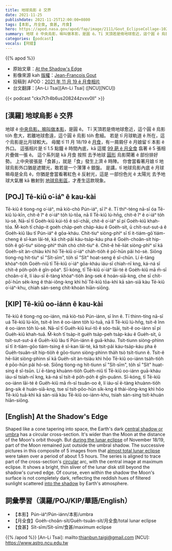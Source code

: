 ```yaml
---
title: 地球烏影 ê 交界
date: 2021-11-25
publishdate: 2021-11-25T12:00:00+0800
tags: [本影, 月全食, 食甚, 月食]
hero: https://apod.nasa.gov/apod/fap/image/2111/Gout_EclipseCollage-1024.jpg
summary: 地球 ê 中央烏影，嘛叫做本影，是圓 ê。Tī 天頂若是倚地球愈近，這个圓 ê 烏影 to̍h 愈大，若離地球愈遠，這个圓 ê 烏影 to̍h 愈細。
categories: [podcast]
vocals: [阿錕]
---
```


{{% apod %}}

- 原始文章：[At the Shadow's Edge](https://apod.nasa.gov/apod/ap211125.html)
- 影像來源 kah [版權][copyright]：[Jean-Francois Gout](https://www.jfgout.com/About)
- 投稿到 APOD：[2021 年 11 月 19 ê 月食相片](https://www.facebook.com/media/set/?set=a.4165400376897483&type=3)
- 台文翻譯：[An-Li Tsai][An-Li Tsai] ([NCU][NCU])

{{< podcast "ckx7t7r4b6us208244zvxv0ll" >}}

## [漢羅] 地球烏影 ê 交界
地球 ê [中央烏影，嘛叫做本影][central shadow or umbra]，是圓 ê。
Tī 天頂若是倚地球愈近，這个圓 ê 烏影 to̍h 愈大，若離地球愈遠，這个圓 ê 烏影 to̍h 愈細。
若是 tī 月球軌道 ê 所在，這个烏影是比月球較大。
毋閣 tī 11 月 18/19 ê [月食][during the lunar eclipse]，有一屑屑仔 ê 月娘留 tī 本影 ê 外口。
這張相片是 tī 1.5 點鐘 ê 時間內底，kā 這擺 [99 葩 ê 月全食][almost total lunar eclipse] 翕著 ê 5 張相片疊做一張 ê。
這个系列是 kā 月食 按照 去予地球 [圓形][circular] 烏影閘著 ê 部份排好勢。
上中央彼張是「食甚」，就是「食」發生上濟 ê 時陣。
你會當看著月娘 tī 地球烏影外口猶是遮爾光，敢若是一个薄薄 ê 銀盤。
是講，tī 地球烏影內底 ê 月球嘛毋是全烏 ê，你猶是會當看著紅色 ê 反射光，這是 一部份色光 ê 太陽光 去予地球大氣層 kā 散射到 [地球烏影區][into the shadow]，才產生這款現象。

## [POJ] Tē-kiû o͘-iáⁿ ê kau-kài
Tē-kiû ê tiong-ng o͘-iáⁿ, mā kiò-chò Pún-iáⁿ, sī îⁿ ê.
Tī thiⁿ-téng nā-sī óa Tē-kiû lú-kīn, chit-ê îⁿ ê o͘-iáⁿ to̍h lú-tōa, nā lî Tē-kiû lú-hn̄g, chit-ê îⁿ ê o͘-iáⁿ to̍h lú-sè.
Nā-sī tī Goe̍h-kiû kúi-tō ê só͘-chāi, chit-ê o͘-iáⁿ sī pí Goe̍h-kiû khah-tōa.
M̄-koh tī cha̍p-it goe̍h cha̍p-peh cha̍p-káu ê Goe̍h-si̍t, ū chi̍t-sut-sut-á ê Goe̍h-kiû lâu tī Pún-iáⁿ ê gōa-kháu.
Chit-tiuⁿ siòng-phìⁿ sī tī it-tiám-gō͘ tiám-cheng ê sî-kan lāi-té, kā chit-pâi káu-tsa̍p-káu pha ê Goe̍h-choân-si̍t hip-tio̍h ê gō͘-tiuⁿ siòng-phìⁿ tha̍h chò chi̍t-tiuⁿ ê.
Chit-ê hē-lia̍t siòng-phìⁿ sī kā Goe̍h-si̍t àn-chiàu khì hō͘ Tē-kiû o͘-iáⁿ cha̍h-tio̍h ê pō͘-hūn pâi hó-sè.
Siōng tiong-ng hit-tiuⁿ sī "Si̍t-sīm", to̍h sī "Si̍t" hoat-seng ê sî-chūn.
Lí ē-tàng khòaⁿ-tio̍h Goe̍h-niû tī Tē-kiû o͘-iáⁿ gōa-kháu iáu-sī chiah-nī kng, ká-ná sī chi̍t-ê po̍h-po̍h ê gîn-pôaⁿ.
Sī-kóng, tī Tē-kiû o͘-iáⁿ lāi-té ê Goe̍h-kiû mā m̄-sī choân-o͘ ê, lí iáu-sī ē-tàng khòaⁿ-tio̍h âng-sek ê hoán-siā-kng, che sī chi̍t-pō͘-hūn se̍k-kng ê thài-iông-kng khì hō͘ Tē-kiû tōa-khì kā sàn-siā kàu Tē-kiû o͘-iáⁿ-khu, chiah sán-seng chit-khoán hiān-siōng.


## [KIP]  Tē-kiû oo-iánn ê kau-kài
Tē-kiû ê tiong-ng oo-iánn, mā kiò-tsò Pún-iánn, sī înn ê.
Tī thinn-tíng nā-sī uá Tē-kiû lú-kīn, tsit-ê înn ê oo-iánn to̍h lú-tuā, nā lî Tē-kiû lú-hn̄g, tsit-ê înn ê oo-iánn to̍h lú-sè.
Nā-sī tī Gue̍h-kiû kuí-tō ê sóo-tsāi, tsit-ê oo-iánn sī pí Gue̍h-kiû khah-tuā.
M̄-koh tī tsa̍p-it gue̍h tsa̍p-peh tsa̍p-káu ê Gue̍h-si̍t, ū tsi̍t-sut-sut-á ê Gue̍h-kiû lâu tī Pún-iánn ê guā-kháu.
Tsit-tiunn siòng-phìnn sī tī it-tiám-gōo tiám-tsing ê sî-kan lāi-té, kā tsit-pâi káu-tsa̍p-káu pha ê Gue̍h-tsuân-si̍t hip-tio̍h ê gōo-tiunn siòng-phìnn tha̍h tsò tsi̍t-tiunn ê.
Tsit-ê hē-lia̍t siòng-phìnn sī kā Gue̍h-si̍t àn-tsiàu khì hōo Tē-kiû oo-iánn tsa̍h-tio̍h ê pōo-hūn pâi hó-sè.
Siōng tiong-ng hit-tiunn sī "Si̍t-sīm", to̍h sī "Si̍t" huat-sing ê sî-tsūn.
Lí ē-tàng khuànn-tio̍h Gue̍h-niû tī Tē-kiû oo-iánn guā-kháu iáu-sī tsiah-nī kng, ká-ná sī tsi̍t-ê po̍h-po̍h ê gîn-puânn.
Sī-kóng, tī Tē-kiû oo-iánn lāi-té ê Gue̍h-kiû mā m̄-sī tsuân-oo ê, lí iáu-sī ē-tàng khuànn-tio̍h âng-sik ê huán-siā-kng, tse sī tsi̍t-pōo-hūn si̍k-kng ê thài-iông-kng khì hōo Tē-kiû tuā-khì kā sàn-siā kàu Tē-kiû oo-iánn-khu, tsiah sán-sing tsit-khuán hiān-siōng.

## [English] At the Shadow's Edge
Shaped like a cone tapering into space, the Earth's dark [central shadow or umbra][central shadow or umbra] has a circular cross-section.
It's wider than the Moon at the distance of the Moon's orbit though.
But [during the lunar eclipse][during the lunar eclipse] of November 18/19, part of the Moon remained just outside the umbral shadow.
The successive pictures in this composite of 5 images from that [almost total lunar eclipse][almost total lunar eclipse] were taken over a period of about 1.5 hours.
The series is aligned to trace part of the cross-section's [circular][circular] arc, with the central image at maximum eclipse.
It shows a bright, thin sliver of the lunar disk still beyond the shadow's curved edge.
Of course, even within the shadow the Moon's surface is not completely dark, reflecting the reddish hues of filtered sunlight scattered [into the shadow][into the shadow] by Earth's atmosphere.


## 詞彙學習（漢羅/POJ/KIP/華語/English）
- 【本影】Pún-iáⁿ/Pún-iánn/本影/umbra
- 【月全食】Goe̍h-choân-si̍t/Gue̍h-tsuân-si̍t/月全食/total lunar eclipse
- 【食甚】Si̍t-sīm/Si̍t-sīm/食甚/maximum eclipse


{{% /apod %}}
[An-Li Tsai]: mailto:thianbun.taigi@gmail.com
[NCU]: https://www.astro.ncu.edu.tw

[copyright]: https://apod.nasa.gov/apod/fap/lib/about_apod.html#srapply

[central shadow or umbra]:https://svs.gsfc.nasa.gov/cgi-bin/details.cgi?aid=11516
[during the lunar eclipse]:https://www.jfgout.com/Lunar-Eclipses/Lunar-Eclipse-of-November-19th-2021/
[almost total lunar eclipse]:https://moon.nasa.gov/news/168/an-almost-total-lunar-eclipse/
[circular]:https://apod.nasa.gov/apod/ap130425.html
[into the shadow]:https://apod.nasa.gov/apod/ap200124.html
